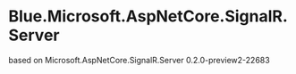 # Blue.Microsoft.AspNetCore.SignalR.Server
based on Microsoft.AspNetCore.SignalR.Server 0.2.0-preview2-22683
